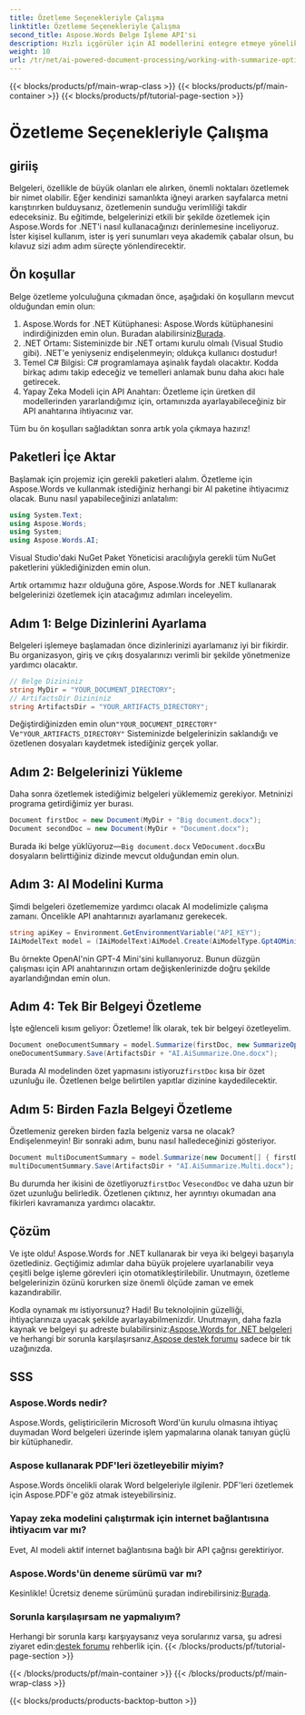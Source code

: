 ```yaml
---
title: Özetleme Seçenekleriyle Çalışma
linktitle: Özetleme Seçenekleriyle Çalışma
second_title: Aspose.Words Belge İşleme API'si
description: Hızlı içgörüler için AI modellerini entegre etmeye yönelik adım adım kılavuzumuzla Aspose.Words for .NET kullanarak Word belgelerini etkili bir şekilde özetlemeyi öğrenin.
weight: 10
url: /tr/net/ai-powered-document-processing/working-with-summarize-options/
---
```


{{< blocks/products/pf/main-wrap-class >}}
{{< blocks/products/pf/main-container >}}
{{< blocks/products/pf/tutorial-page-section >}}

# Özetleme Seçenekleriyle Çalışma

## giriiş

Belgeleri, özellikle de büyük olanları ele alırken, önemli noktaları özetlemek bir nimet olabilir. Eğer kendinizi samanlıkta iğneyi ararken sayfalarca metni karıştırırken bulduysanız, özetlemenin sunduğu verimliliği takdir edeceksiniz. Bu eğitimde, belgelerinizi etkili bir şekilde özetlemek için Aspose.Words for .NET'i nasıl kullanacağınızı derinlemesine inceliyoruz. İster kişisel kullanım, ister iş yeri sunumları veya akademik çabalar olsun, bu kılavuz sizi adım adım süreçte yönlendirecektir.

## Ön koşullar

Belge özetleme yolculuğuna çıkmadan önce, aşağıdaki ön koşulların mevcut olduğundan emin olun:

1.  Aspose.Words for .NET Kütüphanesi: Aspose.Words kütüphanesini indirdiğinizden emin olun. Buradan alabilirsiniz[Burada](https://releases.aspose.com/words/net/).
2. .NET Ortamı: Sisteminizde bir .NET ortamı kurulu olmalı (Visual Studio gibi). .NET'e yeniyseniz endişelenmeyin; oldukça kullanıcı dostudur!
3. Temel C# Bilgisi: C# programlamaya aşinalık faydalı olacaktır. Kodda birkaç adımı takip edeceğiz ve temelleri anlamak bunu daha akıcı hale getirecek.
4. Yapay Zeka Modeli için API Anahtarı: Özetleme için üretken dil modellerinden yararlandığımız için, ortamınızda ayarlayabileceğiniz bir API anahtarına ihtiyacınız var.

Tüm bu ön koşulları sağladıktan sonra artık yola çıkmaya hazırız!

## Paketleri İçe Aktar

Başlamak için projemiz için gerekli paketleri alalım. Özetleme için Aspose.Words ve kullanmak istediğiniz herhangi bir AI paketine ihtiyacımız olacak. Bunu nasıl yapabileceğinizi anlatalım:

```csharp
using System.Text;
using Aspose.Words;
using System;
using Aspose.Words.AI;
```

Visual Studio'daki NuGet Paket Yöneticisi aracılığıyla gerekli tüm NuGet paketlerini yüklediğinizden emin olun.

Artık ortamımız hazır olduğuna göre, Aspose.Words for .NET kullanarak belgelerinizi özetlemek için atacağımız adımları inceleyelim.

## Adım 1: Belge Dizinlerini Ayarlama 

Belgeleri işlemeye başlamadan önce dizinlerinizi ayarlamanız iyi bir fikirdir. Bu organizasyon, giriş ve çıkış dosyalarınızı verimli bir şekilde yönetmenize yardımcı olacaktır.

```csharp
// Belge Dizininiz
string MyDir = "YOUR_DOCUMENT_DIRECTORY"; 
// ArtifactsDir Dizininiz
string ArtifactsDir = "YOUR_ARTIFACTS_DIRECTORY"; 
```

 Değiştirdiğinizden emin olun`"YOUR_DOCUMENT_DIRECTORY"` Ve`"YOUR_ARTIFACTS_DIRECTORY"` Sisteminizde belgelerinizin saklandığı ve özetlenen dosyaları kaydetmek istediğiniz gerçek yollar.

## Adım 2: Belgelerinizi Yükleme 

Daha sonra özetlemek istediğimiz belgeleri yüklememiz gerekiyor. Metninizi programa getirdiğimiz yer burası.

```csharp
Document firstDoc = new Document(MyDir + "Big document.docx");
Document secondDoc = new Document(MyDir + "Document.docx");
```

Burada iki belge yüklüyoruz—`Big document.docx` Ve`Document.docx`Bu dosyaların belirttiğiniz dizinde mevcut olduğundan emin olun.

## Adım 3: AI Modelini Kurma 

Şimdi belgeleri özetlememize yardımcı olacak AI modelimizle çalışma zamanı. Öncelikle API anahtarınızı ayarlamanız gerekecek. 

```csharp
string apiKey = Environment.GetEnvironmentVariable("API_KEY");
IAiModelText model = (IAiModelText)AiModel.Create(AiModelType.Gpt4OMini).WithApiKey(apiKey);
```

Bu örnekte OpenAI'nin GPT-4 Mini'sini kullanıyoruz. Bunun düzgün çalışması için API anahtarınızın ortam değişkenlerinizde doğru şekilde ayarlandığından emin olun.

## Adım 4: Tek Bir Belgeyi Özetleme

İşte eğlenceli kısım geliyor: Özetleme! İlk olarak, tek bir belgeyi özetleyelim. 

```csharp
Document oneDocumentSummary = model.Summarize(firstDoc, new SummarizeOptions() { SummaryLength = SummaryLength.Short });
oneDocumentSummary.Save(ArtifactsDir + "AI.AiSummarize.One.docx");
```

Burada AI modelinden özet yapmasını istiyoruz`firstDoc` kısa bir özet uzunluğu ile. Özetlenen belge belirtilen yapıtlar dizinine kaydedilecektir.

## Adım 5: Birden Fazla Belgeyi Özetleme

Özetlemeniz gereken birden fazla belgeniz varsa ne olacak? Endişelenmeyin! Bir sonraki adım, bunu nasıl halledeceğinizi gösteriyor.

```csharp
Document multiDocumentSummary = model.Summarize(new Document[] { firstDoc, secondDoc }, new SummarizeOptions() { SummaryLength = SummaryLength.Long });
multiDocumentSummary.Save(ArtifactsDir + "AI.AiSummarize.Multi.docx");
```

 Bu durumda her ikisini de özetliyoruz`firstDoc` Ve`secondDoc` ve daha uzun bir özet uzunluğu belirledik. Özetlenen çıktınız, her ayrıntıyı okumadan ana fikirleri kavramanıza yardımcı olacaktır.

## Çözüm

Ve işte oldu! Aspose.Words for .NET kullanarak bir veya iki belgeyi başarıyla özetlediniz. Geçtiğimiz adımlar daha büyük projelere uyarlanabilir veya çeşitli belge işleme görevleri için otomatikleştirilebilir. Unutmayın, özetleme belgelerinizin özünü korurken size önemli ölçüde zaman ve emek kazandırabilir. 

Kodla oynamak mı istiyorsunuz? Hadi! Bu teknolojinin güzelliği, ihtiyaçlarınıza uyacak şekilde ayarlayabilmenizdir. Unutmayın, daha fazla kaynak ve belgeyi şu adreste bulabilirsiniz:[Aspose.Words for .NET belgeleri](https://reference.aspose.com/words/net/) ve herhangi bir sorunla karşılaşırsanız,[Aspose destek forumu](https://forum.aspose.com/c/words/8/) sadece bir tık uzağınızda.

## SSS

### Aspose.Words nedir?
Aspose.Words, geliştiricilerin Microsoft Word'ün kurulu olmasına ihtiyaç duymadan Word belgeleri üzerinde işlem yapmalarına olanak tanıyan güçlü bir kütüphanedir.

### Aspose kullanarak PDF'leri özetleyebilir miyim?
Aspose.Words öncelikli olarak Word belgeleriyle ilgilenir. PDF'leri özetlemek için Aspose.PDF'e göz atmak isteyebilirsiniz.

### Yapay zeka modelini çalıştırmak için internet bağlantısına ihtiyacım var mı?
Evet, AI modeli aktif internet bağlantısına bağlı bir API çağrısı gerektiriyor.

### Aspose.Words'ün deneme sürümü var mı?
 Kesinlikle! Ücretsiz deneme sürümünü şuradan indirebilirsiniz:[Burada](https://releases.aspose.com/).

### Sorunla karşılaşırsam ne yapmalıyım?
 Herhangi bir sorunla karşı karşıyaysanız veya sorularınız varsa, şu adresi ziyaret edin:[destek forumu](https://forum.aspose.com/c/words/8/) rehberlik için.
{{< /blocks/products/pf/tutorial-page-section >}}

{{< /blocks/products/pf/main-container >}}
{{< /blocks/products/pf/main-wrap-class >}}

{{< blocks/products/products-backtop-button >}}
